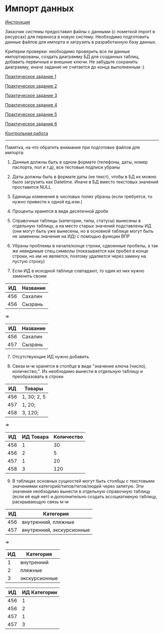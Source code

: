 # Импорт данных 

[Инструкция](Импорт.docx)

Заказчик системы предоставил файлы с данными (с пометкой import в ресурсах) для переноса в новую систему. 
Необходимо подготовить данные файлов для импорта и загрузить в разработанную базу данных.

Критерии проверки: необходимо проверить все ли данные импортированы, 
создать диаграмму БД для созданных таблиц, добавить первичные и внешние ключи.
Не забудьте сохранить диаграмму, иначе задание не считается до конца выполненным :)

[Практическое задание 1](import_test1.zip)

[Практическое задание 2](import_test2.zip)

[Практическое задание 3](Cleaning_import.xlsx)

[Практическое задание 4](Petshop_import.xlsx)

[Практическое задание 5](Cafe_import.xlsx)

[Практическое задание 6](import_test6.zip)

[Контрольная работа](import_ctrl.zip)

---

Памятка, на что обратить внимание при подготовке файлов для импорта:

1. Данные должны быть в одном формате (телефоны, даты, номер паспорта, пол и т.д), все тестовые подписи убраны

2. Даты должны быть в формате даты (не текст), чтобы в БД их можно было загрузить как Datetime. Иначе в БД вместо текстовых значений проставится NULL

4. Единицы изменения в числовых полях убраны (если требуется, то нужно привести к одной ед.изм.)

5. Проценты хранятся в виде десятичной дроби

6. Справочные таблицы (категории, типы, статусы) вынесены в отдельную таблицу, а на место старых значений подставлены ИД (они могут быть уже вынесены, но в основной таблице могут быть не заменены значения на ИД) с помощью функции ВПР

7. Убраны проблемы в начале/конце строки, сдвоенные пробелы, а так же невидимые спец.символы (показывается как пробел в конце строки, но им не является, поэтому удаляется через замену на пустую строку)

8. Если ИД в исходной таблице совпадают, то один из них нужно заменить своим

| ИД |	Название |
| --- |	--- |
| 456 |	Сахалин |
| 456	| Сызрань |

=>

| ИД |	Название |
| --- |	--- |
| 456 |	Сахалин |
| 457	| Сызрань |

7. Отсутствующие ИД нужно добавить

8. Связи м-м хранятся в столбце в виде "значение ключа (число), количество;". Их необходимо вынести в отдельную таблицу и преобразовать в строки

| ИД |	Товары |
| --- |	--- |
| 456 |	1, 30; 2, 5 |
| 457	| 1, 20; |
| 458	| 3, 120; |

=>

| ИД |	ИД Товара | Количество |
| --- |	--- |	--- |
| 456 |	1 | 30 |
| 456 | 2 | 5 |
| 457	| 1 | 20 |
| 458	| 3 | 120 |

9. В таблицах основных сущностей могут быть столбцы с текстовыми значениями категорий/типов/тегов/людей через запятую. Эти значения необходимо вынести в отдельную справочную таблицу  (если её ещё нет) и дополнительно создать ассоциативную таблицу, раскрывающую связь м-м

| ИД |	Категория |
| --- |	--- |
| 456 |	внутренний, пляжные |
| 457	| внутренний, экскурсионные |

=>

| ИД |	Категория |
| --- |	--- |
| 1 |	внутренний |
| 2	| пляжные |
| 3 | экскурсионные |

| ИД |	ИД Категории |
| --- |	--- |
| 456 |	1 |
| 456 |	2 |
| 457	| 1 |
| 457 |	3 |

